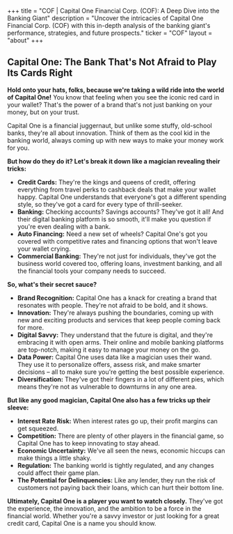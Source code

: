 +++
title = "COF |  Capital One Financial Corp. (COF): A Deep Dive into the Banking Giant"
description = "Uncover the intricacies of Capital One Financial Corp. (COF) with this in-depth analysis of the banking giant's performance, strategies, and future prospects."
ticker = "COF"
layout = "about"
+++

        


## Capital One: The Bank That's Not Afraid to Play Its Cards Right

**Hold onto your hats, folks, because we're taking a wild ride into the world of Capital One!** You know that feeling when you see the iconic red card in your wallet?  That's the power of a brand that's not just banking on your money, but on your trust.

Capital One is a financial juggernaut, but unlike some stuffy, old-school banks, they're all about innovation.  Think of them as the cool kid in the banking world, always coming up with new ways to make your money work for you. 

**But how do they do it? Let's break it down like a magician revealing their tricks:**

* **Credit Cards:**  They're the kings and queens of credit, offering everything from travel perks to cashback deals that make your wallet happy.  Capital One understands that everyone's got a different spending style, so they've got a card for every type of thrill-seeker.
* **Banking:** Checking accounts? Savings accounts? They've got it all! And their digital banking platform is so smooth, it'll make you question if you're even dealing with a bank. 
* **Auto Financing:** Need a new set of wheels? Capital One's got you covered with competitive rates and financing options that won't leave your wallet crying.
* **Commercial Banking:**  They're not just for individuals, they've got the business world covered too, offering loans, investment banking, and all the financial tools your company needs to succeed.

**So, what's their secret sauce?**

* **Brand Recognition:**  Capital One has a knack for creating a brand that resonates with people. They're not afraid to be bold, and it shows.
* **Innovation:** They're always pushing the boundaries, coming up with new and exciting products and services that keep people coming back for more.
* **Digital Savvy:**  They understand that the future is digital, and they're embracing it with open arms. Their online and mobile banking platforms are top-notch, making it easy to manage your money on the go.
* **Data Power:**  Capital One uses data like a magician uses their wand. They use it to personalize offers, assess risk, and make smarter decisions – all to make sure you're getting the best possible experience. 
* **Diversification:** They've got their fingers in a lot of different pies, which means they're not as vulnerable to downturns in any one area.  

**But like any good magician, Capital One also has a few tricks up their sleeve:**

* **Interest Rate Risk:**  When interest rates go up, their profit margins can get squeezed. 
* **Competition:**  There are plenty of other players in the financial game, so Capital One has to keep innovating to stay ahead.
* **Economic Uncertainty:**  We've all seen the news, economic hiccups can make things a little shaky. 
* **Regulation:**  The banking world is tightly regulated, and any changes could affect their game plan.
* **The Potential for Delinquencies:**  Like any lender, they run the risk of customers not paying back their loans, which can hurt their bottom line. 

**Ultimately, Capital One is a player you want to watch closely.**  They've got the experience, the innovation, and the ambition to be a force in the financial world. Whether you're a savvy investor or just looking for a great credit card, Capital One is a name you should know. 

        